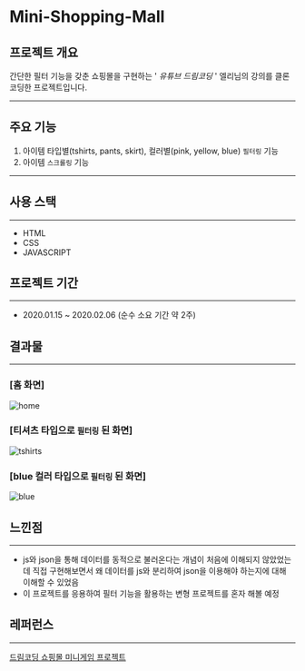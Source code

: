 # Mini-Shopping-Mall

## 프로젝트 개요

간단한 필터 기능을 갖춘 쇼핑몰을 구현하는
' _유튜브 드림코딩_ ' 엘리님의 강의를 클론코딩한 프로젝트입니다.

---

## 주요 기능

1. 아이템 타입별(tshirts, pants, skirt), 컬러별(pink, yellow, blue) `필터링` 기능
2. 아이템 `스크롤링` 기능

---

## 사용 스택

---

- HTML
- CSS
- JAVASCRIPT

## 프로젝트 기간

---

- 2020.01.15 ~ 2020.02.06 (순수 소요 기간 약 2주)

## 결과물

---

### [홈 화면]

![home](file:///Users/mac/Desktop/home.png)

### [티셔츠 타입으로 `필터링` 된 화면]

![tshirts](file:///Users/mac/Desktop/tshirts.png)

### [blue 컬러 타입으로 `필터링` 된 화면]

![blue](file:///Users/mac/Desktop/blue.png)

## 느낀점

---

- js와 json을 통해 데이터를 동적으로 불러온다는 개념이 처음에 이해되지 않았었는데 직접 구현해보면서 왜 데이터를 js와 분리하여 json을 이용해야 하는지에 대해 이해할 수 있었음
- 이 프로젝트를 응용하여 필터 기능을 활용하는 변형 프로젝트를 혼자 해볼 예정

## 레퍼런스

---

[드림코딩 쇼핑몰 미니게임 프로젝트](https://academy.dream-coding.com/courses/mini-shopping)
